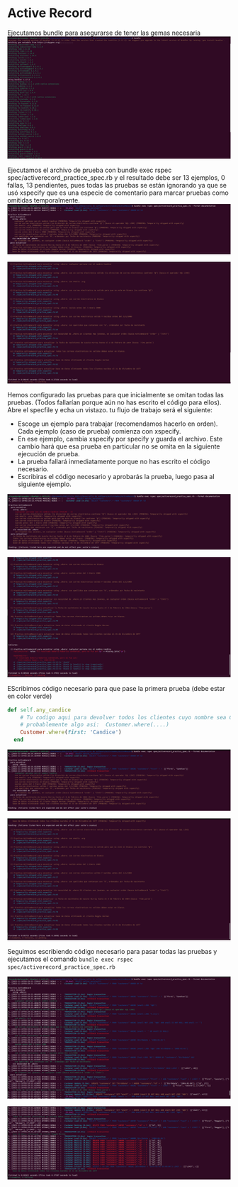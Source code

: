 # Active Record
Ejecutamos bundle para asegurarse de tener las gemas necesaria
![Bundle](Image/Bundle.png)

Ejecutamos el archivo de prueba con bundle exec rspec spec/activerecord_practice_spec.rb y el resultado debe ser 13 ejemplos, 0 fallas, 13 pendientes, pues todas las pruebas se están ignorando ya que se usó xspecify que es una especie de comentario para marcar pruebas como omitidas temporalmente.
![BundleExecRspec](Image/BundleExecRspec.png)

![BundleExecRspec1](Image/BundleExecRspec1.png)

Hemos configurado las pruebas para que inicialmente se omitan todas las pruebas. (Todos fallarían porque aún no has escrito el código para ellos). Abre el specfile y echa un vistazo. tu flujo de trabajo será el siguiente:

* Escoge un ejemplo para trabajar (recomendamos hacerlo en orden). Cada ejemplo (caso de prueba) comienza con xspecify.
* En ese ejemplo, cambia xspecify por specify y guarda el archivo. Este cambio hará que esa prueba en particular no se omita en la siguiente ejecución de prueba.
* La prueba fallará inmediatamente porque no has escrito el código necesario.
* Escribiras el código necesario y aprobarás la prueba, luego pasa al siguiente ejemplo.

![Specify](Image/Specify.png)

![Specify1](Image/Specify1.png)

EScribimos código necesario para que pase la primera prueba (debe estar en color verde)
``` ruby
def self.any_candice
    # Tu codigo aqui para devolver todos los clientes cuyo nombre sea Candice
    # probablemente algo asi:  Customer.where(....)
    Customer.where(first: 'Candice')
  end
```

![PrimeraPruebaExitosa](Image/PrimeraPruebaExitosa.png)

![PrimeraPruebaExistosa1](Image/PrimeraPruebaExistosa1.png)

Seguimos escribiendo código necesario para pasar todas las pruebas y ejecutamos el comando ```bundle exec rspec spec/activerecord_practice_spec.rb ```

![PruebasExitosas](Image/PruebasExitosas.png)

![PruebasExitosas1](Image/PruebasExitosas1.png)
